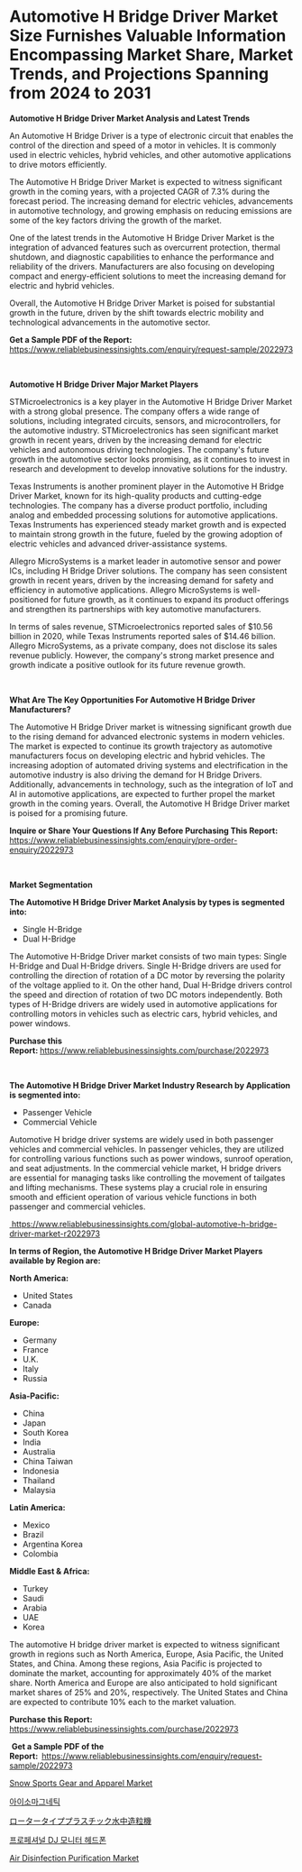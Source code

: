 <p><h1>Automotive H Bridge Driver Market Size Furnishes Valuable Information Encompassing Market Share, Market Trends, and Projections Spanning from 2024 to 2031</h1></p><p><strong>Automotive H Bridge Driver Market Analysis and Latest Trends</strong></p>
<p><p>An Automotive H Bridge Driver is a type of electronic circuit that enables the control of the direction and speed of a motor in vehicles. It is commonly used in electric vehicles, hybrid vehicles, and other automotive applications to drive motors efficiently.</p><p>The Automotive H Bridge Driver Market is expected to witness significant growth in the coming years, with a projected CAGR of 7.3% during the forecast period. The increasing demand for electric vehicles, advancements in automotive technology, and growing emphasis on reducing emissions are some of the key factors driving the growth of the market.</p><p>One of the latest trends in the Automotive H Bridge Driver Market is the integration of advanced features such as overcurrent protection, thermal shutdown, and diagnostic capabilities to enhance the performance and reliability of the drivers. Manufacturers are also focusing on developing compact and energy-efficient solutions to meet the increasing demand for electric and hybrid vehicles.</p><p>Overall, the Automotive H Bridge Driver Market is poised for substantial growth in the future, driven by the shift towards electric mobility and technological advancements in the automotive sector.</p></p>
<p><strong>Get a Sample PDF of the Report:&nbsp;</strong> <a href="https://www.reliablebusinessinsights.com/enquiry/request-sample/2022973">https://www.reliablebusinessinsights.com/enquiry/request-sample/2022973</a></p>
<p>&nbsp;</p>
<p><strong>Automotive H Bridge Driver Major Market Players</strong></p>
<p><p>STMicroelectronics is a key player in the Automotive H Bridge Driver Market with a strong global presence. The company offers a wide range of solutions, including integrated circuits, sensors, and microcontrollers, for the automotive industry. STMicroelectronics has seen significant market growth in recent years, driven by the increasing demand for electric vehicles and autonomous driving technologies. The company's future growth in the automotive sector looks promising, as it continues to invest in research and development to develop innovative solutions for the industry.</p><p>Texas Instruments is another prominent player in the Automotive H Bridge Driver Market, known for its high-quality products and cutting-edge technologies. The company has a diverse product portfolio, including analog and embedded processing solutions for automotive applications. Texas Instruments has experienced steady market growth and is expected to maintain strong growth in the future, fueled by the growing adoption of electric vehicles and advanced driver-assistance systems.</p><p>Allegro MicroSystems is a market leader in automotive sensor and power ICs, including H Bridge Driver solutions. The company has seen consistent growth in recent years, driven by the increasing demand for safety and efficiency in automotive applications. Allegro MicroSystems is well-positioned for future growth, as it continues to expand its product offerings and strengthen its partnerships with key automotive manufacturers.</p><p>In terms of sales revenue, STMicroelectronics reported sales of $10.56 billion in 2020, while Texas Instruments reported sales of $14.46 billion. Allegro MicroSystems, as a private company, does not disclose its sales revenue publicly. However, the company's strong market presence and growth indicate a positive outlook for its future revenue growth.</p></p>
<p>&nbsp;</p>
<p><strong>What Are The Key Opportunities For Automotive H Bridge Driver Manufacturers?</strong></p>
<p><p>The Automotive H Bridge Driver market is witnessing significant growth due to the rising demand for advanced electronic systems in modern vehicles. The market is expected to continue its growth trajectory as automotive manufacturers focus on developing electric and hybrid vehicles. The increasing adoption of automated driving systems and electrification in the automotive industry is also driving the demand for H Bridge Drivers. Additionally, advancements in technology, such as the integration of IoT and AI in automotive applications, are expected to further propel the market growth in the coming years. Overall, the Automotive H Bridge Driver market is poised for a promising future.</p></p>
<p><strong>Inquire or Share Your Questions If Any Before Purchasing This Report:</strong> <a href="https://www.reliablebusinessinsights.com/enquiry/pre-order-enquiry/2022973">https://www.reliablebusinessinsights.com/enquiry/pre-order-enquiry/2022973</a></p>
<p>&nbsp;</p>
<p><strong>Market Segmentation</strong></p>
<p><strong>The Automotive H Bridge Driver Market Analysis by types is segmented into:</strong></p>
<p><ul><li>Single H-Bridge</li><li>Dual H-Bridge</li></ul></p>
<p><p>The Automotive H-Bridge Driver market consists of two main types: Single H-Bridge and Dual H-Bridge drivers. Single H-Bridge drivers are used for controlling the direction of rotation of a DC motor by reversing the polarity of the voltage applied to it. On the other hand, Dual H-Bridge drivers control the speed and direction of rotation of two DC motors independently. Both types of H-Bridge drivers are widely used in automotive applications for controlling motors in vehicles such as electric cars, hybrid vehicles, and power windows.</p></p>
<p><strong>Purchase this Report:&nbsp;</strong><a href="https://www.reliablebusinessinsights.com/purchase/2022973">https://www.reliablebusinessinsights.com/purchase/2022973</a></p>
<p>&nbsp;</p>
<p><strong>The Automotive H Bridge Driver Market Industry Research by Application is segmented into:</strong></p>
<p><ul><li>Passenger Vehicle</li><li>Commercial Vehicle</li></ul></p>
<p><p>Automotive H bridge driver systems are widely used in both passenger vehicles and commercial vehicles. In passenger vehicles, they are utilized for controlling various functions such as power windows, sunroof operation, and seat adjustments. In the commercial vehicle market, H bridge drivers are essential for managing tasks like controlling the movement of tailgates and lifting mechanisms. These systems play a crucial role in ensuring smooth and efficient operation of various vehicle functions in both passenger and commercial vehicles.</p></p>
<p><a href="https://www.reliablebusinessinsights.com/global-automotive-h-bridge-driver-market-r2022973">&nbsp;https://www.reliablebusinessinsights.com/global-automotive-h-bridge-driver-market-r2022973</a></p>
<p><strong>In terms of Region, the Automotive H Bridge Driver Market Players available by Region are:</strong></p>
<p>
    <p> <strong> North America: </strong>
        <ul>
            <li>United States</li>
            <li>Canada</li>
        </ul>
        </p> 
    <p> <strong> Europe: </strong>
        <ul>
            <li>Germany</li>
            <li>France</li>
            <li>U.K.</li>
            <li>Italy</li>
            <li>Russia</li>
        </ul>
        </p> 
    <p> <strong> Asia-Pacific: </strong>
        <ul>
            <li>China</li>
            <li>Japan</li>
            <li>South Korea</li>
            <li>India</li>
            <li>Australia</li>
            <li>China Taiwan</li>
            <li>Indonesia</li>
            <li>Thailand</li>
            <li>Malaysia</li>
        </ul>
        </p> 
    <p> <strong> Latin America: </strong>
        <ul>
            <li>Mexico</li>
            <li>Brazil</li>
            <li>Argentina Korea</li>
            <li>Colombia</li>
        </ul>
        </p> 
    <p> <strong> Middle East & Africa: </strong>
        <ul>
            <li>Turkey</li>
            <li>Saudi</li>
            <li>Arabia</li>
            <li>UAE</li>
            <li>Korea</li>
        </ul>
    </p>
    </p>
<p><p>The automotive H bridge driver market is expected to witness significant growth in regions such as North America, Europe, Asia Pacific, the United States, and China. Among these regions, Asia Pacific is projected to dominate the market, accounting for approximately 40% of the market share. North America and Europe are also anticipated to hold significant market shares of 25% and 20%, respectively. The United States and China are expected to contribute 10% each to the market valuation.</p></p>
<p><strong>Purchase this Report: </strong><a href="https://www.reliablebusinessinsights.com/purchase/2022973">https://www.reliablebusinessinsights.com/purchase/2022973</a></p>
<p>&nbsp;<strong>Get a Sample PDF of the Report:&nbsp;&nbsp;</strong><a href="https://www.reliablebusinessinsights.com/enquiry/request-sample/2022973">https://www.reliablebusinessinsights.com/enquiry/request-sample/2022973</a></p>
<p><strong></strong></p>
<p><p><a href="https://github.com/syaifulanwaramsyori/Market-Research-Report-List-1/blob/main/snow-sports-gear-and-apparel-market.md">Snow Sports Gear and Apparel Market</a></p><p><a href="https://github.com/gambitz1998/Market-Research-Report-List-1/blob/main/8114232156134.md">아이소마그네틱</a></p><p><a href="https://github.com/NikitaBruen/Market-Research-Report-List-1/blob/main/2739984147099.md">ロータータイププラスチック水中造粒機</a></p><p><a href="https://github.com/AidenReinger/Market-Research-Report-List-1/blob/main/6860203156133.md">프로페셔널 DJ 모니터 헤드폰</a></p><p><a href="https://github.com/rslnowrouzi/Market-Research-Report-List-1/blob/main/air-disinfection-purification-market.md">Air Disinfection Purification Market</a></p></p>
